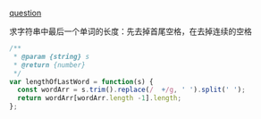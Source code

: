 [question](https://leetcode.com/problems/length-of-last-word/)

求字符串中最后一个单词的长度：先去掉首尾空格，在去掉连续的空格
```js
/**
 * @param {string} s
 * @return {number}
 */
var lengthOfLastWord = function(s) {
  const wordArr = s.trim().replace(/  +/g, ' ').split(' ');
  return wordArr[wordArr.length -1].length;
};
```